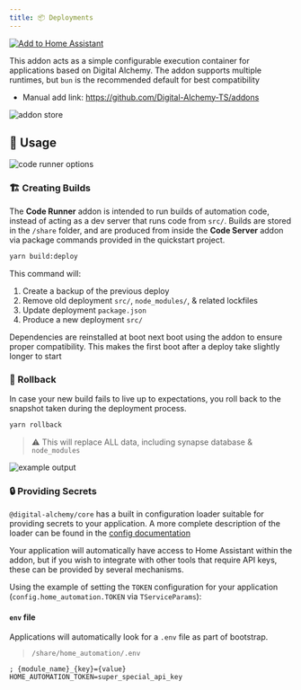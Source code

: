 ```yaml
---
title: 📦 Deployments
---
```


[![Add to Home Assistant](https://img.shields.io/badge/Add%20DA%20addons%20to%20my-Home%20Assistant-41BDF5?logo=home-assistant&style=for-the-badge)](https://my.home-assistant.io/redirect/supervisor_add_addon_repository/?repository_url=https%3A%2F%2Fgithub.com%2FDigital-Alchemy-TS%2Faddons)

This addon acts as a simple configurable execution container for applications based on Digital Alchemy.
The addon supports multiple runtimes, but `bun` is the recommended default for best compatibility

- Manual add link: https://github.com/Digital-Alchemy-TS/addons

![addon store](/img/addon_store.png)

## 🧲 Usage

![code runner options](/img/code_runner_options.png)

### 🏗️ Creating Builds

The **Code Runner** addon is intended to run builds of automation code, instead of acting as a dev server that runs code from `src/`.
Builds are stored in the `/share` folder, and are produced from inside the **Code Server** addon via package commands provided in the quickstart project.

```bash
yarn build:deploy
```

This command will:

1. Create a backup of the previous deploy
2. Remove old deployment `src/`, `node_modules/`, & related lockfiles
3. Update deployment `package.json`
4. Produce a new deployment `src/`

Dependencies are reinstalled at boot next boot using the addon to ensure proper compatibility.
This makes the first boot after a deploy take slightly longer to start

### 🧯 Rollback

In case your new build fails to live up to expectations, you roll back to the snapshot taken during the deployment process.

```bash
yarn rollback
```

> ⚠️ This will replace ALL data, including synapse database & `node_modules`

![example output](/img/rollback.png)

### 🔒 Providing Secrets

`@digital-alchemy/core` has a built in configuration loader suitable for providing secrets to your application.
A more complete description of the loader can be found in the [config documentation](https://docs.digital-alchemy.app/docs/core/configuration)

Your application will automatically have access to Home Assistant within the addon, but if you wish to integrate with other tools that require API keys, these can be provided by several mechanisms.

Using the example of setting the `TOKEN` configuration for your application (`config.home_automation.TOKEN` via `TServiceParams`):

#### `env` file

Applications will automatically look for a `.env` file as part of bootstrap.

> `/share/home_automation/.env`

```env
; {module_name}_{key}={value}
HOME_AUTOMATION_TOKEN=super_special_api_key
```
